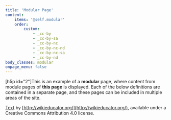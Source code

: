 ```yaml
---
title: 'Modular Page'
content:
    items: '@self.modular'
    order:
        custom:
            - _cc-by
            - _cc-by-sa
            - _cc-by-nc
            - _cc-by-nc-nd
            - _cc-by-nc-sa
            - _cc-by-nd
body_classes: modular
onpage_menu: false
---
```


[h5p id="2"]This is an example of a **modular** page, where content from module pages of **this page** is displayed. Each of the below definitions are contained in a separate page, and these pages can be included in multiple areas of the site.   

[Text](http://wikieducator.org/OER_Handbook/educator_version_one/Conclusion/Glossary) by [http://wikieducator.org/](http://wikieducator.org/), available under a Creative Commons Attribution 4.0 license.

